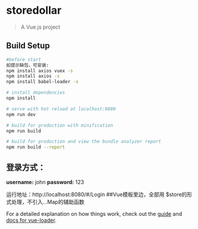 # storedollar

> A Vue.js project

## Build Setup

``` bash
#before start
如提示缺包，可安装:
npm install axios vuex -s
npm install axios -s
npm install babel-loader -s

# install dependencies
npm install

# serve with hot reload at localhost:8080
npm run dev

# build for production with minification
npm run build

# build for production and view the bundle analyzer report
npm run build --report
```

## 登录方式：
**username:** john
**password:** 123

运行地址：http://localhost:8080/#/Login
##Vue模板里边，全部用 $store的形式处理，不引入...Map的辅助函数

For a detailed explanation on how things work, check out the [guide](http://vuejs-templates.github.io/webpack/) and [docs for vue-loader](http://vuejs.github.io/vue-loader).
